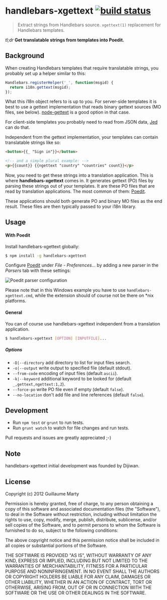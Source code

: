 # handlebars-xgettext [![build status](https://secure.travis-ci.org/gmarty/handlebars-xgettext.png)](http://travis-ci.org/gmarty/handlebars-xgettext)
> Extract strings from Handlebars source. `xgettext(1)` replacement for Handlebars templates.

*tl;dr* **Get translatable strings from templates into Poedit.**

## Background

When creating Handlebars templates that require translatable strings, you probably set up a helper similar to this:
``` javascript
Handlebars.registerHelper('_', function(msgid) {
  return i18n.gettext(msgid);
});
```
What this i18n object refers to is up to you. For server-side templates it is best to use a gettext implementation that reads binary gettext sources (MO files, see below). [node-gettext](https://github.com/andris9/node-gettext) is a good option in that case.

For client-side templates you probably need to read from JSON data, [Jed](http://slexaxton.github.io/Jed/) can do that.

Independent from the gettext implementation, your templates can contain translatable strings like so:
``` html
<button>{{_ "Sign in"}}</button>

<!-- and a simple plural example: -->
<p>{{count}} {{ngettext "country" "countries" count}}</p>
```

Now, you need to get these strings into a translation application. This is where **handlebars-xgettext** comes in. It generates gettext (PO) files by parsing these strings out of your templates.
It are these PO files that are read by translation applications. The most common of them: [Poedit](http://www.poedit.net).

These applications should both generate PO and binary MO files as the end result. These files are then typically passed to your i18n library.

## Usage
#### With Poedit
Install handlebars-xgettext globally:
``` bash
$ npm install -g handlebars-xgettext
```
Configure [Poedit](http://www.poedit.net/) under *File* - *Preferences...* by adding a new parser in the *Parsers* tab with these settings:

![Poedit parser configuration](http://gmarty.github.io/handlebars-xgettext/Poedit.png)

Please note that in this Windows example you have to use `handlebars-xgettext.cmd`, while the extension should of course not be there on *nix platforms.

#### General
You can of course use handlebars-xgettext independent from a translation application.
``` bash
$ handlebars-xgettext [OPTION] [INPUTFILE]...
```
##### Options
* `-D|--directory` add directory to list for input files search.
* `-o|--output` write output to specified file (default stdout).
* `--from-code` encoding of input files (default `ascii`).
* `-k|--keyword` additional keyword to be looked for (default `_,gettext,ngettext:1,2`).
* `--force-po` write PO file even if empty (default `false`).
* `--no-location` don't add file and line references (default `false`).
 
## Development

* Run `npm test` or `grunt` to run tests.
* Run `grunt watch` to watch for file changes and run tests.

Pull requests and issues are greatly appreciated ;-)

## Note

handlebars-xgettext initial development was founded by Dijiwan.

## License

Copyright (c) 2012 Guillaume Marty

Permission is hereby granted, free of charge, to any person
obtaining a copy of this software and associated documentation
files (the "Software"), to deal in the Software without
restriction, including without limitation the rights to use,
copy, modify, merge, publish, distribute, sublicense, and/or sell
copies of the Software, and to permit persons to whom the
Software is furnished to do so, subject to the following
conditions:

The above copyright notice and this permission notice shall be
included in all copies or substantial portions of the Software.

THE SOFTWARE IS PROVIDED "AS IS", WITHOUT WARRANTY OF ANY KIND,
EXPRESS OR IMPLIED, INCLUDING BUT NOT LIMITED TO THE WARRANTIES
OF MERCHANTABILITY, FITNESS FOR A PARTICULAR PURPOSE AND
NONINFRINGEMENT. IN NO EVENT SHALL THE AUTHORS OR COPYRIGHT
HOLDERS BE LIABLE FOR ANY CLAIM, DAMAGES OR OTHER LIABILITY,
WHETHER IN AN ACTION OF CONTRACT, TORT OR OTHERWISE, ARISING
FROM, OUT OF OR IN CONNECTION WITH THE SOFTWARE OR THE USE OR
OTHER DEALINGS IN THE SOFTWARE.
